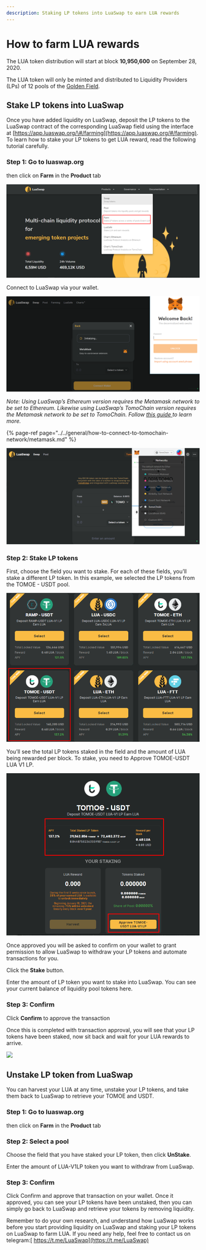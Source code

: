 ```yaml
---
description: Staking LP tokens into LuaSwap to earn LUA rewards
---
```


# How to farm LUA rewards

The LUA token distribution will start at block **10,950,600** on September 28, 2020. 

The LUA token will only be minted and distributed to Liquidity Providers \(LPs\) of 12 pools of the [Golden Field](https://forum.tomochain.com/t/golden-field-proposal-for-luaswaps-reward-allocation/931).

## Stake LP tokens into LuaSwap

Once you have added liquidity on LuaSwap, deposit the LP tokens to the LuaSwap contract of the corresponding LuaSwap field using the interface at [https://app.luaswap.org/\#/farming](https://app.luaswap.org/#/farming). To learn how to stake your LP tokens to get LUA reward, read the following tutorial carefully.

### **Step 1: Go to luaswap.org**

then click on **Farm** in the **Product** tab

![](../../.gitbook/assets/image%20%2893%29.png)

Connect to LuaSwap via your wallet.

![](../../.gitbook/assets/image%20%2894%29.png)

_Note:_  _Using LuaSwap’s Ethereum version requires the Metamask network to be set to Ethereum. Likewise using LuaSwap’s TomoChain version requires the Metamask network to be set to TomoChain. Follow_ [_this guide_ ](https://docs.tomochain.com/general/how-to-connect-to-tomochain-network/metamask)_to learn more._

{% page-ref page="../../general/how-to-connect-to-tomochain-network/metamask.md" %}

![](../../.gitbook/assets/image%20%2899%29.png)

### Step 2: Stake LP tokens

First, choose the field you want to stake. For each of these fields, you’ll stake a different LP token. In this example, we selected the LP tokens from the TOMOE - USDT pool.

![](../../.gitbook/assets/image%20%2896%29.png)

You’ll see the total LP tokens staked in the field and the amount of LUA being rewarded per block. To stake, you need to Approve TOMOE-USDT LUA V1 LP.

![](../../.gitbook/assets/image%20%2897%29.png)

Once approved you will be asked to confirm on your wallet to grant permission to allow LuaSwap to withdraw your LP tokens and automate transactions for you.

Click the **Stake** button.

Enter the amount of LP token you want to stake into LuaSwap. You can see your current balance of liquidity pool tokens here. 

### Step 3: Confirm

Click **Confirm** to approve the transaction

Once this is completed with transaction approval, you will see that your LP tokens have been staked, now sit back and wait for your LUA rewards to arrive.

![](https://lh5.googleusercontent.com/9vyixhMdolzouIoS8htAGLU1X3sfYZAqLm3Isv-7VAUFFqAXXFRYdaZR66zp-feBrN9W9XJRmzzNyPDMRPAY885nOwmGDgqWm127N9NcR8719Up34HoRtT-m8B2OApSgu5wgFjtt)

## Unstake LP token from LuaSwap

You can harvest your LUA at any time, unstake your LP tokens, and take them back to LuaSwap to retrieve your TOMOE and USDT.

### **Step 1: Go to luaswap.org**

then click on **Farm** in the **Product** tab

### Step 2: Select a pool

Choose the field that you have staked your LP token, then click **UnStake**.

Enter the amount of LUA-V1LP token you want to withdraw from LuaSwap.

### Step 3: Confirm

Click Confirm and approve that transaction on your wallet. Once it approved, you can see your LP tokens have been unstaked, then you can simply go back to LuaSwap and retrieve your tokens by removing liquidity.

Remember to do your own research, and understand how LuaSwap works before you start providing liquidity on LuaSwap and staking your LP tokens on LuaSwap to farm LUA. If you need any help, feel free to contact us on telegram:[ https://t.me/LuaSwap](https://t.me/LuaSwap)  


